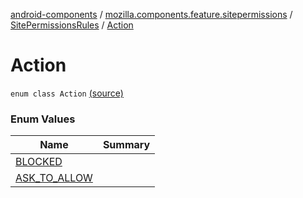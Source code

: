 [android-components](../../../index.md) / [mozilla.components.feature.sitepermissions](../../index.md) / [SitePermissionsRules](../index.md) / [Action](./index.md)

# Action

`enum class Action` [(source)](https://github.com/mozilla-mobile/android-components/blob/master/components/feature/sitepermissions/src/main/java/mozilla/components/feature/sitepermissions/SitePermissionsRules.kt#L21)

### Enum Values

| Name | Summary |
|---|---|
| [BLOCKED](-b-l-o-c-k-e-d.md) |  |
| [ASK_TO_ALLOW](-a-s-k_-t-o_-a-l-l-o-w.md) |  |
